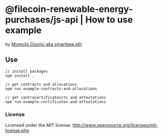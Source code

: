 # @filecoin-renewable-energy-purchases/js-api | How to use example
by [Momcilo Dzunic aka smartbee.eth](https://twitter.com/mdzunic)

## Use
    // install packages
    npm install .

    // get contracts and allocations
    npm run example-contracts-and-allocations

    // get contracertificatescts and attestations
    npm run example-certificates-and-attestations

### License
Licensed under the MIT license.
http://www.opensource.org/licenses/mit-license.php
